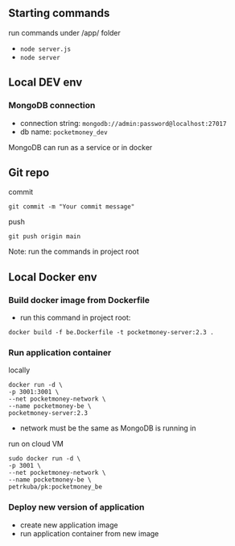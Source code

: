 ## Starting commands
run commands under /app/ folder
- `node server.js`
- `node server`

## Local DEV env
### MongoDB connection

- connection string: `mongodb://admin:password@localhost:27017`
- db name: `pocketmoney_dev`

MongoDB can run as a service or in docker

## Git repo
commit
```
git commit -m "Your commit message"
```

push
```
git push origin main
```
Note: run the commands in project root

## Local Docker env

### Build docker image from Dockerfile
- run this command in project root:
```
docker build -f be.Dockerfile -t pocketmoney-server:2.3 .
```

### Run application container
locally
```
docker run -d \
-p 3001:3001 \
--net pocketmoney-network \
--name pocketmoney-be \
pocketmoney-server:2.3
```
- network must be the same as MongoDB is running in

run on cloud VM
```
sudo docker run -d \
-p 3001 \
--net pocketmoney-network \
--name pocketmoney-be \
petrkuba/pk:pocketmoney_be
```

### Deploy new version of application
- create new application image
- run application container from new image